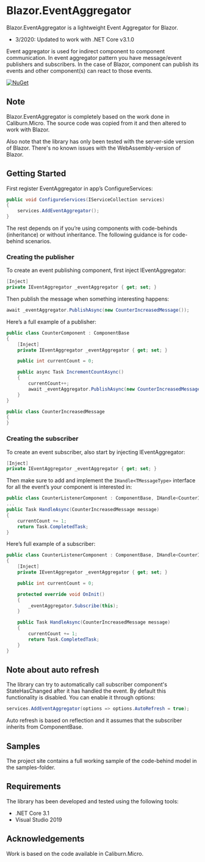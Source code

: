 # Blazor.EventAggregator

Blazor.EventAggregator is a lightweight Event Aggregator for Blazor.

* 3/2020: Updated to work with .NET Core v3.1.0

Event aggregator is used for indirect component to component communication. In event aggregator pattern you have message/event publishers and subscribers. In the case of Blazor, component can publish its events and other component(s) can react to those events. 

[![NuGet](https://img.shields.io/nuget/v/EventAggregator.Blazor.svg)](https://www.nuget.org/packages/EventAggregator.Blazor/)

## Note

Blazor.EventAggregator is completely based on the work done in Caliburn.Micro. The source code was copied from it and then altered to work with Blazor.

Also note that the library has only been tested with the server-side version of Blazor. There's no known issues with the WebAssembly-version of Blazor.

## Getting Started

First register EventAggregator in app’s ConfigureServices:

```cs
public void ConfigureServices(IServiceCollection services)
{
    services.AddEventAggregator();
}
```

The rest depends on if you’re using components with code-behinds (inheritance) or without inheritance. The following guidance is for code-behind scenarios.

### Creating the publisher

To create an event publishing component, first inject IEventAggregator:

```cs
[Inject]
private IEventAggregator _eventAggregator { get; set; }
```

Then publish the message when something interesting happens:

```cs
await _eventAggregator.PublishAsync(new CounterIncreasedMessage());
```

Here’s a full example of a publisher:

```cs
public class CounterComponent : ComponentBase
{
    [Inject]
    private IEventAggregator _eventAggregator { get; set; }

    public int currentCount = 0;

    public async Task IncrementCountAsync()
    {
        currentCount++;
        await _eventAggregator.PublishAsync(new CounterIncreasedMessage());
    }
}

public class CounterIncreasedMessage
{
}
```

### Creating the subscriber

To create an event subscriber, also start by injecting IEventAggregator:

```cs
[Inject]
private IEventAggregator _eventAggregator { get; set; }
```

Then make sure to add and implement the `IHandle<TMessageType>` interface for all the event’s your component is interested in:

```cs
public class CounterListenerComponent : ComponentBase, IHandle<CounterIncreasedMessage>
...
public Task HandleAsync(CounterIncreasedMessage message)
{
    currentCount += 1;
    return Task.CompletedTask;
}
```

Here’s full example of a subscriber:

```cs
public class CounterListenerComponent : ComponentBase, IHandle<CounterIncreasedMessage>
{
    [Inject]
    private IEventAggregator _eventAggregator { get; set; }

    public int currentCount = 0;

    protected override void OnInit()
    {
        _eventAggregator.Subscribe(this);
    }

    public Task HandleAsync(CounterIncreasedMessage message)
    {
        currentCount += 1;
        return Task.CompletedTask;
    }
}
```

## Note about auto refresh

The library can try to automatically call subscriber component's StateHasChanged after it has handled the event. By default this functionality is disabled. You can enable it through options:

```cs
services.AddEventAggregator(options => options.AutoRefresh = true);
```

Auto refresh is based on reflection and it assumes that the subscriber inherits from ComponentBase.

## Samples

The project site contains a full working sample of the code-behind model in the samples-folder.

## Requirements

The library has been developed and tested using the following tools:

* .NET Core 3.1
* Visual Studio 2019

## Acknowledgements

Work is based on the code available in Caliburn.Micro.

